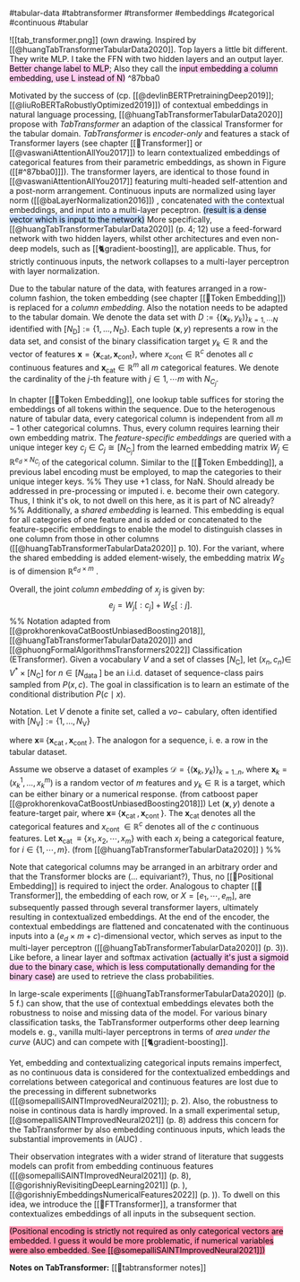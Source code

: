 #tabular-data #tabtransformer #transformer #embeddings #categorical #continuous #tabular


![[tab_transformer.png]]
(own drawing. Inspired by [[@huangTabTransformerTabularData2020]]. Top layers a little bit different. They write MLP. I take the FFN with two hidden layers and an output layer. <mark style="background: #FFB8EBA6;">Better change label to MLP</mark>; Also they call the <mark style="background: #FFB8EBA6;">input embedding a column embedding, use L instead of N)</mark> ^87bba0

Motivated by the success of (cp. [[@devlinBERTPretrainingDeep2019]]; [[@liuRoBERTaRobustlyOptimized2019]]) of contextual embeddings in natural language processing, [[@huangTabTransformerTabularData2020]]  propose with *TabTransformer* an adaption of the classical Transformer for the tabular domain. *TabTransformer* is *encoder-only* and features a stack of Transformer layers (see chapter [[🤖Transformer]] or [[@vaswaniAttentionAllYou2017]]) to learn contextualized embeddings of categorical features from their parametric embeddings, as shown in Figure ([[#^87bba0]]]).  The transformer layers, are identical to those found in [[@vaswaniAttentionAllYou2017]] featuring multi-headed self-attention and a post-norm arrangement. Continuous inputs are normalized using layer norm ([[@baLayerNormalization2016]]) , concatenated with the contextual embeddings, and input into a multi-layer peceptron. <mark style="background: #ADCCFFA6;">(result is a dense vector which is input to the network)</mark> More specifically, [[@huangTabTransformerTabularData2020]] (p. 4; 12) use a feed-forward network with two hidden layers, whilst other architectures and even non-deep models, such as [[🐈gradient-boosting]], are applicable. Thus, for strictly continuous inputs, the network collapses to a multi-layer perceptron with layer normalization.

Due to the tabular nature of the data, with features arranged in a row-column fashion, the token embedding (see chapter [[🛌Token Embedding]]) is replaced for a *column embedding*. Also the notation needs to be adapted to the tabular domain. We denote the data set with $D:=\left\{\left(\mathbf{x}_k, y_k\right) \right\}_{k=1,\cdots N}$ identified with $\left[N_{\mathrm{D}}\right]:=\left\{1, \ldots, N_{\mathrm{D}}\right\}$.  Each tuple $(\boldsymbol{x}, y)$ represents a row in the data set, and consist of the binary classification target $y_k \in \mathbb{R}$ and the vector of features 
$\boldsymbol{x} = \left\{\boldsymbol{x}_{\text{cat}}, \boldsymbol{x}_{\text{cont}}\right\}$, where $x_{\text{cont}} \in \mathbb{R}^c$ denotes all $c$ continuous features and $\boldsymbol{x}_{\text{cat}}\in \mathbb{R}^{m}$ all $m$ categorical features. We denote the cardinality of the $j$-th feature with $j \in 1, \cdots m$ with $N_{C_j}$. 

In chapter [[🛌Token Embedding]], one lookup table suffices for storing the embeddings of all tokens within the sequence. Due to the heterogenous nature of tabular data, every categorical column is independent from all $m-1$ other categorical columns. Thus, every column requires learning their own embedding matrix. 
The *feature-specific embeddings* are queried with a unique integer key $c_j \in C_j \cong\left[N_{\mathrm{C_j}}\right]$ from the learned embedding matrix $W_j \in \mathbb{R}^{e_d \times N_{C_j}}$ of the categorical column. Similar to the [[🛌Token Embedding]], a previous label encoding must be employed, to map the categories to their unique integer keys.
%%
They use +1 class, for NaN. Should already be addressed in pre-processing or imputed i. e. become their own category. Thus, I think it's ok, to not dwell on this here, as it is part of NC already?
%%
Additionally, a *shared embedding* is learned. This embedding is equal for all categories of one feature and is added or concatenated to the feature-specific embeddings to enable the model to distinguish classes in one column from those in other columns ([[@huangTabTransformerTabularData2020]] p. 10). For the variant, where the shared embedding is added element-wisely, the embedding matrix $W_S$ is of dimension $\mathbb{R}^{e_d \times m}$ .

Overall, the joint *column embedding* of $x_j$ is given by:
$$
e_j = W_j[:c_j] + W_S[:j].
$$
%%
Notation adapted from [[@prokhorenkovaCatBoostUnbiasedBoosting2018]], [[@huangTabTransformerTabularData2020]]) and [[@phuongFormalAlgorithmsTransformers2022]]
Classification (ETransformer). Given a vocabulary $V$ and a set of classes $\left[N_{\mathrm{C}}\right]$, let $\left(x_n, c_n\right) \in$ $V^* \times\left[N_{\mathrm{C}}\right]$ for $n \in\left[N_{\text {data }}\right]$ be an i.i.d. dataset of sequence-class pairs sampled from $P(x, c)$. The goal in classification is to learn an estimate of the conditional distribution $P(c \mid x)$.

Notation. Let $V$ denote a finite set, called a $v o-$ cabulary, often identified with $\left[N_{\mathrm{V}}\right]:=\left\{1, \ldots, N_{\mathrm{V}}\right\}$

where $\boldsymbol{x} \equiv$ $\left\{\boldsymbol{x}_{\text {cat }}, \boldsymbol{x}_{\text {cont }}\right\}$.
The analogon for a sequence, i. e.  a row in the tabular dataset. 

Assume we observe a dataset of examples $\mathcal{D}=\left\{\left(\mathbf{x}_k, y_k\right)\right\}_{k=1 . . n}$, where $\mathbf{x}_k=\left(x_k^1, \ldots, x_k^m\right)$ is a random vector of $m$ features and $y_k \in \mathbb{R}$ is a target, which can be either binary or a numerical response. (from catboost paper [[@prokhorenkovaCatBoostUnbiasedBoosting2018]])
Let $(\boldsymbol{x}, y)$ denote a feature-target pair, where $\boldsymbol{x} \equiv$ $\left\{\boldsymbol{x}_{\text {cat }}, \boldsymbol{x}_{\text {cont }}\right\}$. The $\boldsymbol{x}_{\text {cat }}$ denotes all the categorical features and $x_{\text {cont }} \in \mathbb{R}^c$ denotes all of the $c$ continuous features. Let $\boldsymbol{x}_{\text {cat }} \equiv\left\{x_1, x_2, \cdots, x_m\right\}$ with each $x_i$ being a categorical feature, for $i \in\{1, \cdots, m\}$. (from [[@huangTabTransformerTabularData2020]] )
%%

Note that categorical columns may be arranged in an arbitrary order and that the Transformer blocks are (... equivariant?), Thus, no [[🧵Positional Embedding]] is required to inject the order. Analogous to chapter [[🤖Transformer]], the embedding of each row, or $X = [e_1, \cdots, e_m]$, are subsequently passed through several transformer layers, ultimately resulting in contextualized embeddings.  At the end of the encoder, the contextual embeddings are flattened and concatenated with the continuous inputs into a ($e_{d}  \times m + c$)-dimensional vector, which serves as input to the multi-layer perceptron ([[@huangTabTransformerTabularData2020]] (p. 3)). Like before, a linear layer and softmax activation <mark style="background: #FFB8EBA6;">(actually it's just a sigmoid due to the binary case, which is less computationally demanding for the binary case)</mark> are used to retrieve the class probabilities.

In large-scale experiments [[@huangTabTransformerTabularData2020]]  (p. 5 f.) can show, that the use of contextual embeddings elevates both the robustness to noise and missing data of the model. For various binary classification tasks, the TabTransformer outperforms other deep learning models e. g., vanilla multi-layer perceptrons in terms of *area under the curve* (AUC) and can compete with [[🐈gradient-boosting]].  

Yet, embedding and contextualizing categorical inputs remains imperfect, as no continuous data is considered for the contextualized embeddings and correlations between categorical and continuous features are lost due to the precessing in different subnetworks ([[@somepalliSAINTImprovedNeural2021]]; p. 2). Also, the robustness to noise in continous data is hardly improved. In a small experimental setup, [[@somepalliSAINTImprovedNeural2021]] (p. 8) address this concern for the TabTransformer by also embedding continuous inputs, which leads the substantial improvements in (AUC) . 

Their observation integrates with a wider strand of literature that suggests models can profit from embedding continuous features ([[@somepalliSAINTImprovedNeural2021]] (p. 8), [[@gorishniyRevisitingDeepLearning2021]] (p. ), [[@gorishniyEmbeddingsNumericalFeatures2022]] (p. )). To dwell on this idea, we introduce the [[🤖FTTransformer]], a transformer that contextualizes embeddings of all inputs in the subsequent section.

<mark style="background: #FF5582A6;">(Positional encoding is strictly not required as only categorical vectors are embedded. I guess it would be more problematic, if numerical variables were also embedded. See [[@somepalliSAINTImprovedNeural2021]])</mark> 

**Notes on TabTransformer:**
[[🤖tabtransformer notes]]